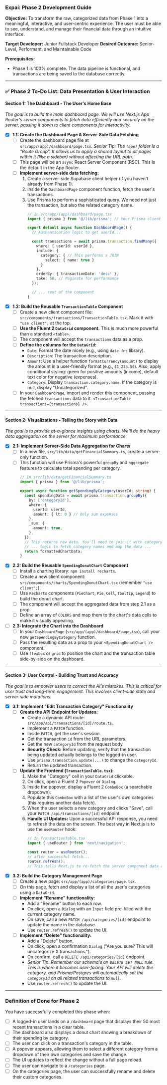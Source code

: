 ### **Expai: Phase 2 Development Guide**

**Objective:** To transform the raw, categorized data from Phase 1 into a meaningful, interactive, and user-centric experience. The user must be able to see, understand, and manage their financial data through an intuitive interface.

**Target Developer:** Junior Fullstack Developer
**Desired Outcome:** Senior-Level, Performant, and Maintainable Code

**Prerequisites:**
*   Phase 1 is 100% complete. The data pipeline is functional, and transactions are being saved to the database correctly.

---

### ✅ **Phase 2 To-Do List: Data Presentation & User Interaction**

#### **Section 1: The Dashboard - The User's Home Base**
*The goal is to build the main dashboard page. We will use Next.js App Router's server components to fetch data efficiently and securely on the server, passing it down to client components for interactivity.*

-   [x] **1.1: Create the Dashboard Page & Server-Side Data Fetching**
    -   [ ] Create the dashboard page file at `src/app/(app)/dashboard/page.tsx`.
        *Senior Tip: The `(app)` folder is a "Route Group". It allows us to apply a shared layout to all pages within it (like a sidebar) without affecting the URL path.*
    -   [ ] This page will be an `async` React Server Component (RSC). This is the default in the App Router.
    -   [ ] **Implement server-side data fetching:**
        1.  Create a server-side Supabase client helper (if you haven't already from Phase 1).
        2.  Inside the `DashboardPage` component function, fetch the user's transactions.
        3.  Use Prisma to perform a sophisticated query. We need not just the transaction, but also the related category name.
            ```typescript
            // In src/app/(app)/dashboard/page.tsx
            import { prisma } from '@/lib/prisma'; // Your Prisma client instance

            export default async function DashboardPage() {
              // Authentication logic to get userId...

              const transactions = await prisma.transaction.findMany({
                where: { userId: userId },
                include: {
                  category: { // This performs a JOIN
                    select: { name: true }
                  }
                },
                orderBy: { transactionDate: 'desc' },
                take: 50, // Paginate for performance
              });

              // ... rest of the component
            }
            ```

-   [x] **1.2: Build the Reusable `TransactionTable` Component**
    -   [ ] Create a new client component file: `src/components/transactions/TransactionTable.tsx`. Mark it with `"use client";` at the top.
    -   [ ] **Use the Fluent 2 `DataGrid` component.** This is much more powerful than a standard `<table>`.
    -   [ ] The component will accept the `transactions` data as a prop.
    -   [ ] **Define the columns for the `DataGrid`:**
        -   `Date`: Format the date nicely (e.g., using `date-fns` library).
        -   `Description`: The transaction description.
        -   `Amount`: Use a helper function `formatCurrency(amount)` to display the amount in a user-friendly format (e.g., `$1,234.56`). Also, apply conditional styling: green for positive amounts (income), default text color for negative (expenses).
        -   `Category`: Display `transaction.category.name`. If the category is null, display "Uncategorized".
    -   [ ] In your `DashboardPage`, import and render this component, passing the fetched `transactions` data to it. `<TransactionTable transactions={transactions} />`.

---

#### **Section 2: Visualizations - Telling the Story with Data**
*The goal is to provide at-a-glance insights using charts. We'll do the heavy data aggregation on the server for maximum performance.*

-   [x] **2.1: Implement Server-Side Data Aggregation for Charts**
    -   [ ] In a new file, `src/lib/data/getFinancialSummary.ts`, create a server-only function.
    -   [ ] This function will use Prisma's powerful `groupBy` and `aggregate` features to calculate total spending per category.
        ```typescript
        // In src/lib/data/getFinancialSummary.ts
        import { prisma } from '@/lib/prisma';

        export async function getSpendingByCategory(userId: string) {
          const spendingData = await prisma.transaction.groupBy({
            by: ['categoryId'],
            where: {
              userId: userId,
              amount: { lt: 0 } // Only sum expenses
            },
            _sum: {
              amount: true,
            },
          });
          // This returns raw data. You'll need to join it with category names.
          // ... logic to fetch category names and map the data ...
          return formattedChartData;
        }
        ```

-   [x] **2.2: Build the Reusable `SpendingDonutChart` Component**
    -   [ ] Install a charting library: `npm install recharts`.
    -   [ ] Create a new client component: `src/components/charts/SpendingDonutChart.tsx` (remember `"use client";`).
    -   [ ] Use `Recharts` components (`PieChart`, `Pie`, `Cell`, `Tooltip`, `Legend`) to build the donut chart.
    -   [ ] The component will accept the aggregated data from step 2.1 as a prop.
    -   [ ] Define an array of `COLORS` and map them to the chart's data cells to make it visually appealing.

-   [ ] **2.3: Integrate the Chart into the Dashboard**
    -   [ ] In your `DashboardPage` (`src/app/(app)/dashboard/page.tsx`), call your new `getSpendingByCategory` function.
    -   [ ] Pass the resulting data as a prop to your `<SpendingDonutChart />` component.
    -   [ ] Use `flexbox` or `grid` to position the chart and the transaction table side-by-side on the dashboard.

---

#### **Section 3: User Control - Building Trust and Accuracy**
*The goal is to empower users to correct the AI's mistakes. This is critical for user trust and long-term engagement. This involves client-side state and server-side mutations.*

-   [x] **3.1: Implement "Edit Transaction Category" Functionality**
    -   [ ] **Create the API Endpoint for Updates:**
        -   Create a dynamic API route: `src/app/api/transactions/[id]/route.ts`.
        -   Implement a `PATCH` function.
        -   Inside `PATCH`, get the user's session.
        -   Get the transaction `id` from the URL parameters.
        -   Get the new `categoryId` from the request body.
        -   **Security Check:** Before updating, verify that the transaction being updated actually belongs to the logged-in user.
        -   Use `prisma.transaction.update(...)` to change the `categoryId`.
        -   Return the updated transaction.
    -   [ ] **Update the Frontend (`TransactionTable.tsx`):**
        1.  Make the "Category" cell in your `DataGrid` clickable.
        2.  On click, open a Fluent 2 `Popover` or `Dialog`.
        3.  Inside the popover, display a Fluent 2 `ComboBox` (a searchable dropdown).
        4.  Populate this `ComboBox` with a list of the user's *own* categories (this requires another data fetch).
        5.  When the user selects a new category and clicks "Save", call your `PATCH /api/transactions/[id]` endpoint.
        6.  **Handle UI Updates:** Upon a successful API response, you need to refresh the data on the screen. The best way in Next.js is to use the `useRouter` hook:
            ```typescript
            // In TransactionTable.tsx
            import { useRouter } from 'next/navigation';

            const router = useRouter();
            // after successful fetch...
            router.refresh();
            // This tells Next.js to re-fetch the server component data and update the UI.
            ```

-   [x] **3.2: Build the Category Management Page**
    -   [ ] Create a new page: `src/app/(app)/categories/page.tsx`.
    -   [ ] On this page, fetch and display a list of all the user's categories using a `DataGrid`.
    -   [ ] **Implement "Rename" functionality:**
        -   Add a "Rename" button to each row.
        -   On click, open a `Dialog` with an `Input` field pre-filled with the current category name.
        -   On save, call a new `PATCH /api/categories/[id]` endpoint to update the name in the database.
        -   Use `router.refresh()` to update the UI.
    -   [ ] **Implement "Delete" functionality:**
        -   Add a "Delete" button.
        -   On click, open a confirmation `Dialog` ("Are you sure? This will uncategorize X transactions.").
        -   On confirm, call a `DELETE /api/categories/[id]` endpoint.
        -   *Senior Tip: Remember our schema's `ON DELETE SET NULL` rule. This is where it becomes user-facing. Your API will delete the category, and Prisma/Postgres will automatically set the `categoryId` on all related transactions to `null`.*
        -   Use `router.refresh()` to update the UI.

---

### **Definition of Done for Phase 2**

You have successfully completed this phase when:
-   [ ] A logged-in user lands on a `/dashboard` page that displays their 50 most recent transactions in a clear table.
-   [ ] The dashboard also displays a donut chart showing a breakdown of their spending by category.
-   [ ] The user can click on a transaction's category in the table.
-   [ ] A popover appears, allowing them to select a different category from a dropdown of their own categories and save the change.
-   [ ] The UI updates to reflect the change without a full page reload.
-   [ ] The user can navigate to a `/categories` page.
-   [ ] On the categories page, the user can successfully rename and delete their custom categories.

